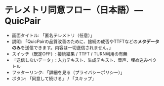 # テレメトリ同意フロー（日本語）— QuicPair

- 画面タイトル: 「匿名テレメトリ（任意）」
- 説明: 「QuicPairの品質改善のために、接続の成否やTTFTなどの**メタデータのみ**を送信できます。内容は一切送信されません。」
- スイッチ（既定OFF）: 接続結果 / TTFT / TURN利用の有無
- 「送信しないデータ」: 入力テキスト、生成テキスト、音声、埋め込みベクトル
- フッターリンク: 「詳細を見る（プライバシーポリシー）」
- ボタン: 「同意して続ける」 / 「スキップ」
